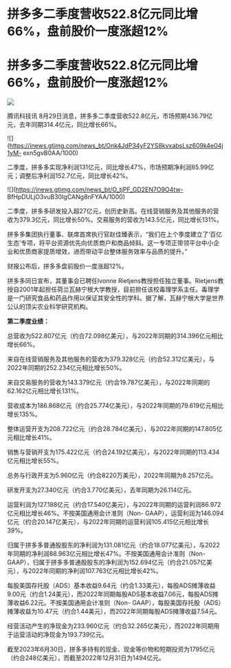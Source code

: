 # 拼多多二季度营收522.8亿元同比增66%，盘前股价一度涨超12%

# 拼多多二季度营收522.8亿元同比增66%，盘前股价一度涨超12%

![](https://inews.gtimg.com/news_bt/OQN8RIR0Of78RvE1NMeeD7rGVDeaoxuEU_1kOc3-P5MuIAA/1000)

腾讯科技讯 8月29日消息，拼多多二季度营收522.8亿元，市场预期436.79亿元，去年同期314.4亿元，同比增长66%。

![](https://inews.gtimg.com/news_bt/Onk4JdP34yF2YS8kvxabsLsz609k4e04j1yM-
exn5gvB0AA/1000)

二季度，拼多多实现净利润131亿元，同比增长47%，市场预期净利润85.99亿元；调整后净利润152.7亿元，同比增长42%。

![](https://inews.gtimg.com/news_bt/O_tjPF_GD2EN7O9O4tw-
BfHpDULjO3vuB30IgCANg8nFYAA/1000)

二季度，拼多多研发投入超27亿元，创历史新高。在线营销服务及其他服务的营收为379.3亿元，同比增长50%。交易服务的营收为143.5亿元，同比增长131%。

拼多多集团执行董事、联席首席执行官赵佳臻表示，“我们在上个季度建立了‘百亿生态’专项，将平台资源优先向优质商户和商品倾斜。这一专项正带领平台中小企业和优质商家提质增效，进而带动平台整体服务效率与品质的提升。”

财报公布后，拼多多盘前股价一度涨超12%。

拼多多同日宣布，其董事会已聘任Ivonne
Rietjens教授担任独立董事。Rietjens教授自2001年起担任荷兰瓦赫宁根大学教授，目前担任该校毒理学系主任。毒理学是一门研究食品和药品作用以保证其安全性的学科。据了解，瓦赫宁根大学是世界公认的顶尖农业科学研究机构。

**第二季度业绩：**

总营收为522.807亿元（约合72.098亿美元），与2022年同期的314.396亿元相比增长66%。

来自在线营销服务及其他服务的营收为379.328亿元（约合52.312亿美元），与2022年同期的252.234亿元相比增长50%。

来自交易服务的营收为143.379亿元（约合19.787亿美元），与2022年同期的62.162亿元相比增长131%。

营收成本为186.868亿元（约合25.774亿美元），与2022年同期的79.619亿元相比增长135%。

整体运营开支为208.722亿元（约合28.784亿美元），与2022年同期的147.805亿元相比增长41%。

销售与营销开支为175.422亿元（约合24.192亿美元），与2022年同期的113.434亿元相比增长55%。

总务与行政开支为5.960亿元（约合8220万美元），2022年同期为8.257亿元。

研发开支为27.340亿元（约合3.770亿美元），去年同期为26.114亿元。

运营利润为127.188亿元（约合17.540亿美元），与2022年同期的运营利润86.972亿元相比增长46%。不按美国通用会计准则（Non-
GAAP），运营利润为146.094亿元（约合20.147亿美元），与2022年同期的运营利润105.415亿元相比增长39%。

归属于拼多多普通股股东的净利润为131.081亿元（约合18.077亿美元），与2022年同期的净利润88.963亿元相比增长47%。不按美国通用会计准则（Non-
GAAP），归属于拼多多普通股股东的净利润为152.694亿元（约合21.057亿美元），与2022年同期的净利润107.763亿元相比增长42%。

每股美国存托股（ADS）基本收益9.64元（约合1.33美元），每股ADS摊薄收益9.00元（约合1.24美元），而2022年同期每股ADS基本收益7.06元，每股ADS摊薄收益6.22元。不按美国通用会计准则（Non-
GAAP），每股美国存托股（ADS）摊薄收益为10.47元（约合1.44美元），而2022年同期每股ADS摊薄收益7.54元。

经营活动产生的净现金为233.960亿元（约合32.265亿美元），而2022年同期用于运营活动的净现金为193.739亿元。

截至2023年6月30日，拼多多持有的现金、现金等价物和短期投资为1795亿元（约合248亿美元），而截至2022年12月31日为1494亿元。

